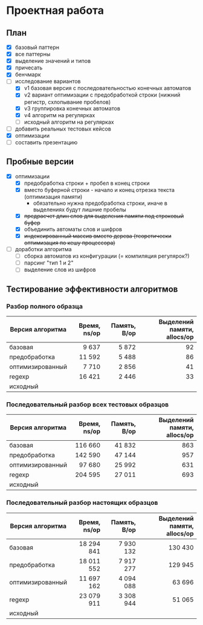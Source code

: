 # Проектная работа

## План

* [x] базовый паттерн
* [x] все паттерны
* [x] выделение значений и типов
* [x] причесать
* [x] бенчмарк
* [ ] исследование вариантов
    * [x] v1 базовая версия с последовательностью конечных автоматов
    * [x] v2 вариант оптимизации с предобработкой строки (нижний регистр, схлопывание пробелов)
    * [x] v3 группировка конечных автоматов
    * [x] v4 алгоритм на регулярках
    * [ ] исходный алгоритм на регулярках
* [ ] добавить реальных тестовых кейсов
* [x] оптимизации
* [ ] составить презентацию

## Пробные версии

* [x] оптимизации
    * [x] предобработка строки + пробел в конец строки
    * [x] вместо буферной строки - начало и конец отрезка текста (оптимизация памяти)
        * обязательно нужна предобработка строки, иначе в выделениях будут лишние пробелы
    * [x] ~~предрасчет длин слов для выделения памяти под строковый буфер~~
    * [x] объединить автоматы слов и шифров
    * [x] ~~индексированный массив вместо дерева (теоретически оптимизация по кешу процессора)~~
* [ ] доработки алгоритма
    * [ ] сборка автоматов из конфигурации (= компиляция регулярок?)
    * [ ] парсинг "тип 1 и 2"
    * [ ] выделение слов из шифров

## Тестирование эффективности алгоритмов

### Разбор полного образца

| Версия алгоритма | Время, ns/op | Память, B/op | Выделений памяти, allocs/op |
|------------------|-------------:|-------------:|----------------------------:|
| базовая          |        9 637 |        5 872 |                          92 |
| предобработка    |       11 592 |        5 488 |                          86 |
| оптимизированный |        7 710 |        2 856 |                          41 |
| regexp           |       16 421 |        2 446 |                          33 |
| исходный         |              |              |                             |

### Последовательный разбор всех тестовых образцов

| Версия алгоритма | Время, ns/op | Память, B/op | Выделений памяти, allocs/op |
|------------------|-------------:|-------------:|----------------------------:|
| базовая          |      116 660 |       41 832 |                         863 |
| предобработка    |      142 590 |       47 144 |                         957 |
| оптимизированный |       97 680 |       25 992 |                         631 |
| regexp           |      204 595 |       27 011 |                         693 |
| исходный         |              |              |                             |

### Последовательный разбор настоящих образцов

| Версия алгоритма | Время, ns/op | Память, B/op | Выделений памяти, allocs/op |
|------------------|-------------:|-------------:|----------------------------:|
| базовая          |   18 294 841 |    7 930 132 |                     130 430 |
| предобработка    |   18 011 552 |    7 917 277 |                     129 945 |
| оптимизированный |   11 697 162 |    4 094 088 |                      63 696 |
| regexp           |   23 079 911 |    3 308 944 |                      51 065 |
| исходный         |              |              |                             |
